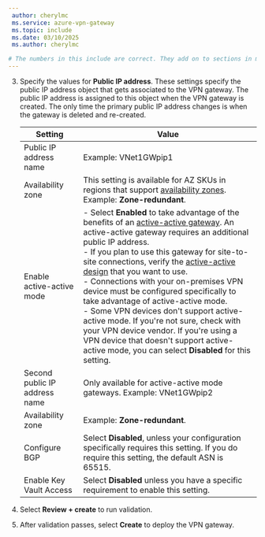 ```yaml
---
 author: cherylmc
 ms.service: azure-vpn-gateway
 ms.topic: include
 ms.date: 03/10/2025
 ms.author: cherylmc

# The numbers in this include are correct. They add on to sections in multiple articles that are already numbered.
---
```

3. Specify the values for **Public IP address**. These settings specify the public IP address object that gets associated to the VPN gateway. The public IP address is assigned to this object when the VPN gateway is created. The only time the primary public IP address changes is when the gateway is deleted and re-created. 

   | Setting | Value |
   | --- | --- |
   | Public IP address name | Example: VNet1GWpip1 |
   | Availability zone | This setting is available for AZ SKUs in regions that support [availability zones](../articles/vpn-gateway/about-zone-redundant-vnet-gateways.md). Example: **Zone-redundant**.  |
   | Enable active-active mode | - Select **Enabled** to take advantage of the benefits of an [active-active gateway](../articles/vpn-gateway/about-active-active-gateways.md). An active-active gateway requires an additional public IP address.<br>- If you plan to use this gateway for site-to-site connections, verify the [active-active design](../articles/vpn-gateway/about-active-active-gateways.md#active-active-mode-design) that you want to use.<br>- Connections with your on-premises VPN device must be configured specifically to take advantage of active-active mode.<br>- Some VPN devices don't support active-active mode. If you're not sure, check with your VPN device vendor. If you're using a VPN device that doesn't support active-active mode, you can select **Disabled** for this setting.  |
   | Second public IP address name | Only available for active-active mode gateways. Example: VNet1GWpip2 |
   | Availability zone | Example: **Zone-redundant**.  |
   | Configure BGP | Select **Disabled**, unless your configuration specifically requires this setting. If you do require this setting, the default ASN is 65515.|
   | Enable Key Vault Access | Select **Disabled** unless you have a specific requirement to enable this setting. |

4. Select **Review + create** to run validation.
5. After validation passes, select **Create** to deploy the VPN gateway.